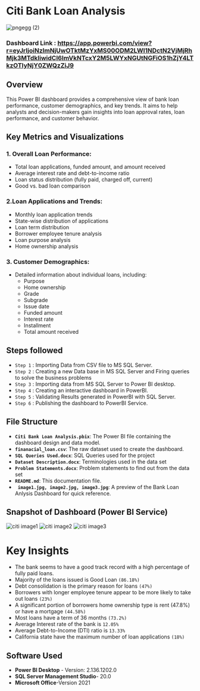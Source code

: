 # Citi Bank Loan Analysis
![pngegg (2)](https://github.com/user-attachments/assets/cddefca0-b7cb-47ea-bcc3-1eae90c3d221)

### Dashboard Link : https://app.powerbi.com/view?r=eyJrIjoiNzlmNjUwOTktMzYxMS00ODM2LWI1NDctN2VjMjRhMjk3MTdkIiwidCI6ImVkNTcxY2M5LWYxNGUtNGFiOS1hZjY4LTkzOTIyNjY0ZWQzZiJ9

## Overview

This Power BI dashboard provides a comprehensive view of bank loan performance, customer demographics, and key trends. It aims to help analysts and decision-makers gain insights into loan approval rates, loan performance, and customer behavior.

## Key Metrics and Visualizations

### 1. Overall Loan Performance:

- Total loan applications, funded amount, and amount received
- Average interest rate and debt-to-income ratio
- Loan status distribution (fully paid, charged off, current)
- Good vs. bad loan comparison

### 2.Loan Applications and Trends:
- Monthly loan application trends
- State-wise distribution of applications
- Loan term distribution
- Borrower employee tenure analysis
- Loan purpose analysis
- Home ownership analysis
### 3. Customer Demographics:

- Detailed information about individual loans, including:
  - Purpose
  - Home ownership
  - Grade
  - Subgrade
  - Issue date
  - Funded amount
  - Interest rate
  - Installment
  - Total amount received

## Steps followed 

- `Step 1` : Importing Data from CSV file to MS SQL Server.
- `Step 2` : Creating a new Data base in MS SQL Server and Firing queries to solve the business problems
- `Step 3` : Importing data from MS SQL Server to Power BI desktop.
- `Step 4` : Creating an interactive dashboard in PowerBI.
- `Step 5` : Validating Results generated in PowerBI with SQL Server.
- `Step 6` : Publishing the dashboard to PowerBI Service.

## File Structure

- **`Citi Bank Loan Analysis.pbix`**: The Power BI file containing the dashboard design and data model.
- **`finanacial_loan.csv`**: The raw dataset used to create the dashboard.
- **`SQL Queries Used.docx`**: SQL Queries used for the project
- **`Dataset Description.docx`**: Terminologies used in the data set
- **`Problem Statements.docx`**: Problem statements to find out from the data set
- **`README.md`**: This documentation file.
- **` image1.jpg, image2.jpg, image3.jpg`**: A preview of the Bank Loan Anlysis Dashboard for quick reference.


## Snapshot of Dashboard (Power BI Service)
![citi image1](https://github.com/user-attachments/assets/5abeb91d-999b-4e90-a5c3-d7b2f6e2e9b3)
![citi image2](https://github.com/user-attachments/assets/3e0ce4c1-ca3c-4955-8ed6-56f86c304fdc)
![citi image3](https://github.com/user-attachments/assets/3cf4a7db-357b-41dc-b707-e4fbeb7a5088)


 


# Key Insights


- The bank seems to have a good track record with a high percentage of fully paid loans.
-  Majority of the loans issued is Good Loan `(86.18%)`
- Debt consolidation is the primary reason for loans `(47%)`
- Borrowers with longer employee tenure appear to be more likely to take out loans `(23%)`
- A significant portion of borrowers home ownership type is rent (47.8%) or have a mortgage `(44.58%)`
- Most loans have a term of 36 months `(73.2%)`
- Average Interest rate of the bank is  `12.05%`
- Average Debt-to-Income (DTI) ratio is `13.33%` 
- California state have the maximum number of loan applications `(18%)`




## Software Used

- **Power BI Desktop** - Version: 2.136.1202.0 
- **SQL Server Management Studio**- 20.0
- **Microsoft Office**-Version 2021
